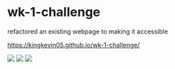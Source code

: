 # wk-1-challenge 

refactored an existing webpage to making it accessible

https://kingkevin05.github.io/wk-1-challenge/

![](images/screenshot1.png)
![](images/screenshot2.png)
![](images/screenshot3.png)